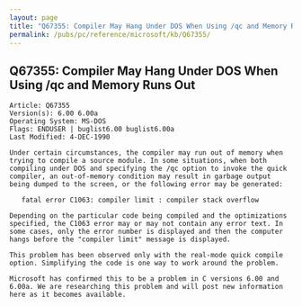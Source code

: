 ```yaml
---
layout: page
title: "Q67355: Compiler May Hang Under DOS When Using /qc and Memory Runs Out"
permalink: /pubs/pc/reference/microsoft/kb/Q67355/
---
```


## Q67355: Compiler May Hang Under DOS When Using /qc and Memory Runs Out

	Article: Q67355
	Version(s): 6.00 6.00a
	Operating System: MS-DOS
	Flags: ENDUSER | buglist6.00 buglist6.00a
	Last Modified: 4-DEC-1990
	
	Under certain circumstances, the compiler may run out of memory when
	trying to compile a source module. In some situations, when both
	compiling under DOS and specifying the /qc option to invoke the quick
	compiler, an out-of-memory condition may result in garbage output
	being dumped to the screen, or the following error may be generated:
	
	   fatal error C1063: compiler limit : compiler stack overflow
	
	Depending on the particular code being compiled and the optimizations
	specified, the C1063 error may or may not contain any error text. In
	some cases, only the error number is displayed and then the computer
	hangs before the "compiler limit" message is displayed.
	
	This problem has been observed only with the real-mode quick compile
	option. Simplifying the code is one way to work around the problem.
	
	Microsoft has confirmed this to be a problem in C versions 6.00 and
	6.00a. We are researching this problem and will post new information
	here as it becomes available.
